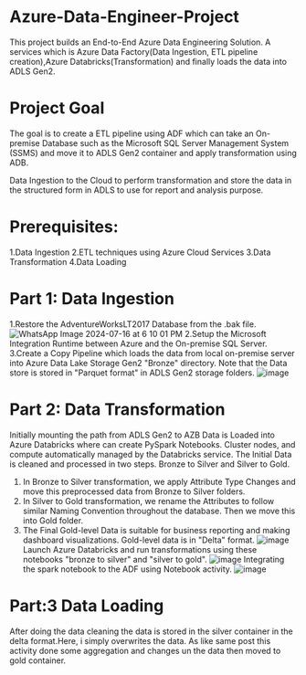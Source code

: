# Azure-Data-Engineer-Project
This project builds an End-to-End Azure Data Engineering Solution. A  services which is Azure Data Factory(Data Ingestion, ETL pipeline creation),Azure Databricks(Transformation) and finally loads the data into ADLS Gen2.

# Project Goal 
The goal is to create a ETL pipeline using ADF which can take an On-premise Database such as the Microsoft SQL Server Management System (SSMS) and move it to ADLS Gen2 container and apply transformation using ADB.

Data Ingestion to the Cloud to perform transformation and store the data in the structured form in ADLS to use for report and analysis purpose.
# Prerequisites:
1.Data Ingestion
2.ETL techniques using Azure Cloud Services
3.Data Transformation
4.Data Loading

# Part 1: Data Ingestion
1.Restore the AdventureWorksLT2017 Database from the .bak file.
![WhatsApp Image 2024-07-16 at 6 10 01 PM](https://github.com/user-attachments/assets/d5b20e78-86cf-4890-9969-0772b2253eee)
2.Setup the Microsoft Integration Runtime between Azure and the On-premise SQL Server.                  
3.Create a Copy Pipeline which loads the data from local on-premise server into Azure Data Lake Storage Gen2 "Bronze" directory.
Note that the Data store is stored in "Parquet format" in ADLS Gen2 storage folders.
![image](https://github.com/user-attachments/assets/c9ceaf81-3ba2-47de-952e-9e708644ebd8)

# Part 2: Data Transformation
Initially mounting the path from ADLS Gen2 to AZB
Data is Loaded into Azure Databricks where can create PySpark Notebooks. Cluster nodes, and compute automatically managed by the Databricks service. The Initial Data is cleaned and processed in two steps. Bronze to Silver and Silver to Gold.

1. In Bronze to Silver transformation, we apply Attribute Type Changes and move this preprocessed data from Bronze to Silver folders.
2. In Silver to Gold transformation, we rename the Attributes to follow similar Naming Convention throughout the database. Then we move this into Gold folder.
3. The Final Gold-level Data is suitable for business reporting and making dashboard visualizations. Gold-level data is in "Delta" format.
![image](https://github.com/user-attachments/assets/0c5d2dba-6fc2-4f05-b391-6ed06e3d98cf)
Launch Azure Databricks and run transformations using these notebooks "bronze to silver" and "silver to gold".
![image](https://github.com/user-attachments/assets/eae0bc30-aad9-4dcc-b6a3-d09f5d43b676)
Integrating the spark notebook to the ADF using Notebook activity.
![image](https://github.com/user-attachments/assets/82820f59-f975-43fa-9ad9-1f31d5647e25)
# Part:3 Data Loading
After doing the data cleaning the data is stored in the silver container in the delta format.Here, i simply overwrites the data. As like same post this activity done some aggregation and changes un the data then moved to gold container.








